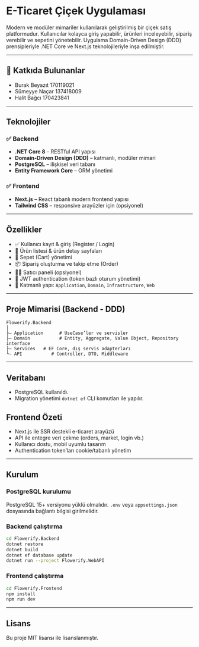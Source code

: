 #  E-Ticaret Çiçek Uygulaması

Modern ve modüler mimariler kullanılarak geliştirilmiş bir çiçek satış platformudur. Kullanıcılar kolayca giriş yapabilir, ürünleri inceleyebilir, sipariş verebilir ve sepetini yönetebilir. Uygulama Domain-Driven Design (DDD) prensipleriyle .NET Core ve Next.js teknolojileriyle inşa edilmiştir.

---



## 👥 Katkıda Bulunanlar

* Burak Beyazıt 170119021
* Sümeyye Naçar 137418009
* Halit Bağcı 170423841

---


## Teknolojiler

### ✅ Backend

* **.NET Core 8** – RESTful API yapısı
* **Domain-Driven Design (DDD)** – katmanlı, modüler mimari
* **PostgreSQL** – ilişkisel veri tabanı
* **Entity Framework Core** – ORM yönetimi

### ✅ Frontend

* **Next.js** – React tabanlı modern frontend yapısı
* **Tailwind CSS** – responsive arayüzler için (opsiyonel)

---

##  Özellikler

* ✅ Kullanıcı kayıt & giriş (Register / Login)
* 🍭️ Ürün listesi & ürün detay sayfaları
* 🛒 Sepet (Cart) yönetimi
* 📦 Sipariş oluşturma ve takip etme (Order)
* 👩‍🌾 Satıcı paneli (opsiyonel)
* 🔄 JWT authentication (token bazlı oturum yönetimi)
* 📂 Katmanlı yapı: `Application`, `Domain`, `Infrastructure`, `Web`

---

##  Proje Mimarisi (Backend - DDD)

```
Flowerify.Backend
│
├— Application      # UseCase’ler ve servisler
├— Domain           # Entity, Aggregate, Value Object, Repository interface
├— Services   # EF Core, dış servis adapterları
└— API           # Controller, DTO, Middleware
```

---

##  Veritabanı

* PostgreSQL kullanıldı.
* Migration yönetimi `dotnet ef` CLI komutları ile yapılır.


##  Frontend Özeti

* Next.js ile SSR destekli e-ticaret arayüzü
* API ile entegre veri çekme (orders, market, login vb.)
* Kullanıcı dostu, mobil uyumlu tasarım
* Authentication token’ları cookie/tabanlı yönetim

---

##  Kurulum

###  PostgreSQL kurulumu

PostgreSQL 15+ versiyonu yüklü olmalıdır. `.env` veya `appsettings.json` dosyasında bağlantı bilgisi girilmelidir.

###  Backend çalıştırma

```bash
cd Flowerify.Backend
dotnet restore
dotnet build
dotnet ef database update
dotnet run --project Flowerify.WebAPI
```

###  Frontend çalıştırma

```bash
cd Flowerify.Frontend
npm install
npm run dev
```

---


##  Lisans

Bu proje MIT lisansı ile lisanslanmıştır.
